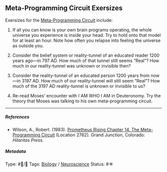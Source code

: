 ## Meta-Programming Circuit Exersizes

Exersizes for the [Meta-Programming Circuit](Meta-Programming%20Circuit.md) include:

1. If all you can know is your own brain programs operating, the whole universe you experience is inside your head. Try to hold onto that model for at least an hour. Note how often you relapse into feeling the universe as outside you.

1. Consider the belief system or reality-tunnel of an educated reader 1200 years ago—in 797 AD. How much of that tunnel still seems “Real”? How much in our reality-tunnel was unknown or invisible then?

1. Consider the reality-tunnel of an educated person 1200 years from now—in 3197 AD. How much of our reality-tunnel will still seem “Real”? How much of the 3197 AD reality-tunnel is unknown or invisible to us?

1. Re-read Moses’ encounter with I AM WHO I AM in Deuteronomy. Try the theory that Moses was talking to his own meta-programming circuit.

---

##### References

* Wilson, A., Robert. (1983). [Prometheus Rising Chapter 14. The Meta-Programming Circuit](Prometheus%20Rising%20Chapter%2014.%20The%20Meta-Programming%20Circuit.md) (Location 2762). Grand Junction, Colorado: *Hilaritas Press*.

##### Metadata

Type: #🔵/🔵 
Tags: [Biology]() / [Neuroscience](Neuroscience.md)
Status: #☀️ 
